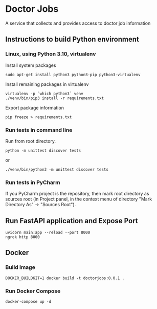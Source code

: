 # Doctor Jobs
A service that collects and provides access to doctor job information

## Instructions to build Python environment

### Linux, using Python 3.10, virtualenv

Install system packages

    sudo apt-get install python3 python3-pip python3-virtualenv

Install remaining packages in virtualenv

    virtualenv -p `which python3` venv
    ./venv/bin/pip3 install -r requirements.txt

Export package information

    pip freeze > requirements.txt

### Run tests in command line

Run from root directory.

    python -m unittest discover tests

or

    ./venv/bin/python3 -m unittest discover tests

### Run tests in PyCharm

If you PyCharm project is the repository, then mark root directory as sources root (in Project panel, in the
context menu of directory "Mark Directory As" -> "Sources Root").

## Run FastAPI application and Expose Port

    uvicorn main:app --reload --port 8000
    ngrok http 8000

## Docker
### Build Image

    DOCKER_BUILDKIT=1 docker build -t doctorjobs:0.0.1 .

### Run Docker Compose

    docker-compose up -d
